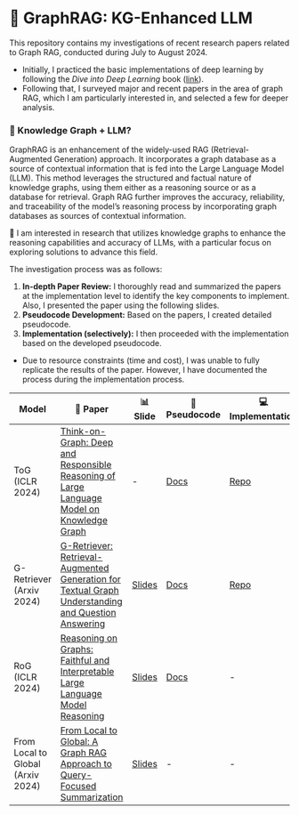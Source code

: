 # 🍏 GraphRAG: KG-Enhanced LLM
This repository contains my investigations of recent research papers related to Graph RAG, conducted during July to August 2024.

- Initially, I practiced the basic implementations of deep learning by following the *Dive into Deep Learning* book ([link](https://github.com/ohmyksh/d2l-practice)).  
- Following that, I surveyed major and recent papers in the area of graph RAG, which I am particularly interested in, and selected a few for deeper analysis.

### 🤔 Knowledge Graph + LLM? 
GraphRAG is an enhancement of the widely-used RAG (Retrieval-Augmented Generation) approach. It incorporates a graph database as a source of contextual information that is fed into the Large Language Model (LLM). This method leverages the structured and factual nature of knowledge graphs, using them either as a reasoning source or as a database for retrieval. Graph RAG further improves the accuracy, reliability, and traceability of the model’s reasoning process by incorporating graph databases as sources of contextual information.  

🌱 I am interested in research that utilizes knowledge graphs to enhance the reasoning capabilities and accuracy of LLMs, with a particular focus on exploring solutions to advance this field.

  
The investigation process was as follows:
1. **In-depth Paper Review:** I thoroughly read and summarized the papers at the implementation level to identify the key components to implement. Also, I presented the paper using the following slides.  
2. **Pseudocode Development:** Based on the papers, I created detailed pseudocode.
3. **Implementation (selectively):** I then proceeded with the implementation based on the developed pseudocode.
- Due to resource constraints (time and cost), I was unable to fully replicate the results of the paper. However, I have documented the process during the implementation process.
  
  
| Model                          | 📄 Paper                                                                                                           | 📊 Slide                                                                                                     | 📝 Pseudocode      | 💻 Implementation    |
|---------------------------------|-------------------------------------------------------------------------------------------------------------------|---------------------------------------------------------------------------------------------------------------|-------------------|----------------------|
| ToG (ICLR 2024)                 | [Think-on-Graph: Deep and Responsible Reasoning of Large Language Model on Knowledge Graph](https://arxiv.org/pdf/2307.07697) | -                                                                                                             | [Docs](https://docs.google.com/document/d/1nlVzzWdPAFoy024avGfwifywatzZfQMVWhBAK0o9Ppw/edit?usp=sharing)         | [Repo](https://github.com/ohmyksh/ToG/blob/main/README.md) |
| G-Retriever (Arxiv 2024)        | [G-Retriever: Retrieval-Augmented Generation for Textual Graph Understanding and Question Answering](https://arxiv.org/pdf/2402.07630) | [Slides](https://docs.google.com/presentation/d/13x4nCIEbD_zkHYLA8MwRljcDAo4e9OW0nDlmfqNwyFU/edit?usp=sharing) | [Docs](https://docs.google.com/document/d/15IPYGIG0KC5-jS74E1aRlGbTtztfOO9hM_Xn6Gnf220/edit?usp=sharing)     | [Repo](https://github.com/ohmyksh/G-Retriever/tree/master)                 |
| RoG (ICLR 2024)                 | [Reasoning on Graphs: Faithful and Interpretable Large Language Model Reasoning](https://arxiv.org/pdf/2310.01061) | [Slides](https://docs.google.com/presentation/d/1pB4jLnPFqqGTd-EXhuAIZkPpdj9hb1Wz50TqYYPVrZY/edit?usp=sharing) | [Docs](https://docs.google.com/document/d/1VF_Hn_Ciff6Kcglpv4dX6yLUf8u5ZRWETnYSIigJqiY/edit?usp=sharing)        | -      |
| From Local to Global (Arxiv 2024)| [From Local to Global: A Graph RAG Approach to Query-Focused Summarization](https://arxiv.org/pdf/2404.16130)     | [Slides](https://docs.google.com/presentation/d/1nwQGz8d2yiAxc5uu9EWz357QLL8-AO6qxjZYjaZzD9c/edit?usp=sharing) | -     | -      |

